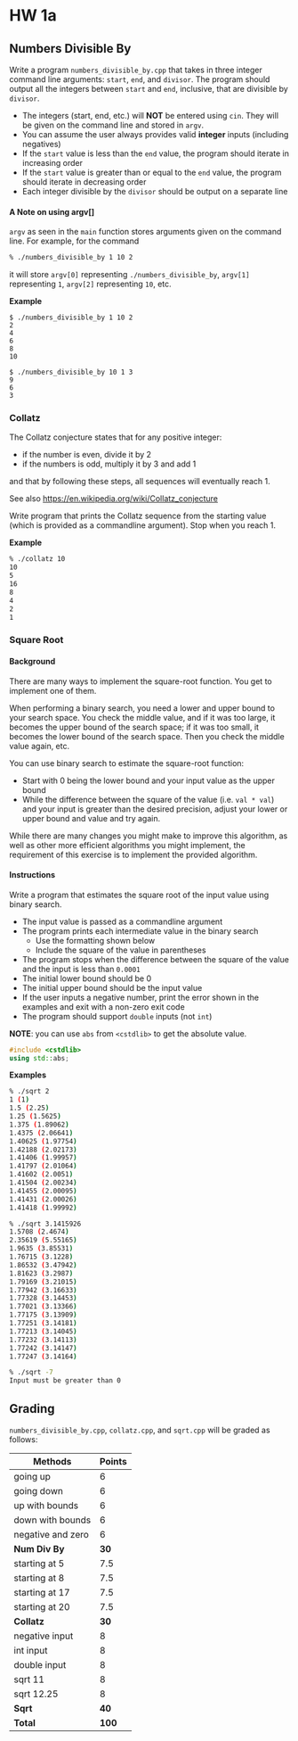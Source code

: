 # HW 1a

## Numbers Divisible By

Write a program `numbers_divisible_by.cpp` that takes in three integer command line arguments: `start`, `end`, and `divisor`. 
The program should output all the integers between `start` and `end`, inclusive, that are divisible by `divisor`.

- The integers (start, end, etc.) will **NOT** be entered using `cin`. They will be given on the command line and stored in `argv`.
- You can assume the user always provides valid **integer** inputs (including negatives)
- If the `start` value is less than the `end` value, the program should iterate in increasing order
- If the `start` value is greater than or equal to the `end` value, the program should iterate in decreasing order
- Each integer divisible by the `divisor` should be output on a separate line

#### A Note on using argv[]
`argv` as seen in the `main` function stores arguments given on the command line. For example, for the command 

```bash
% ./numbers_divisible_by 1 10 2
``` 

it will store `argv[0]` representing `./numbers_divisible_by`, `argv[1]` representing `1`, `argv[2]` representing `10`, etc.

**Example**

```
$ ./numbers_divisible_by 1 10 2
2
4
6
8
10
```

```
$ ./numbers_divisible_by 10 1 3
9
6
3
```

### Collatz

The Collatz conjecture states that for any positive integer:

- if the number is even, divide it by 2
- if the numbers is odd, multiply it by 3 and add 1

and that by following these steps, all sequences will eventually reach 1.

See also <https://en.wikipedia.org/wiki/Collatz_conjecture>

Write program that prints the Collatz sequence from the starting value (which is provided as a commandline argument). Stop when you reach 1. 

**Example**

```bash
% ./collatz 10
10
5
16
8
4
2
1
```

### Square Root

#### Background

There are many ways to implement the square-root function. You get to implement one of them.

When performing a binary search, you need a lower and upper bound to your search space. You check the middle value, and if it was too large, it becomes the upper bound of the search space; if it was too small, it becomes the lower bound of the search space. Then you check the middle value again, etc.

You can use binary search to estimate the square-root function:

- Start with 0 being the lower bound and your input value as the upper bound
- While the difference between the square of the value (i.e. `val * val`) and your input is greater than the desired precision, adjust your lower or upper bound and value and try again.

While there are many changes you might make to improve this algorithm, as well as other more efficient algorithms you might implement, the requirement of this exercise is to implement the provided algorithm.

#### Instructions

Write a program that estimates the square root of the input value using binary search.

- The input value is passed as a commandline argument
- The program prints each intermediate value in the binary search
  - Use the formatting shown below
  - Include the square of the value in parentheses
- The program stops when the difference between the square of the value and the input is less than `0.0001`
- The initial lower bound should be 0
- The initial upper bound should be the input value
- If the user inputs a negative number, print the error shown in the examples and exit with a non-zero exit code
- The program should support `double` inputs (not `int`)

**NOTE**: you can use `abs` from `<cstdlib>` to get the absolute value.

```c++
#include <cstdlib>
using std::abs;
```

**Examples**
```bash
% ./sqrt 2                             
1 (1)
1.5 (2.25)
1.25 (1.5625)
1.375 (1.89062)
1.4375 (2.06641)
1.40625 (1.97754)
1.42188 (2.02173)
1.41406 (1.99957)
1.41797 (2.01064)
1.41602 (2.0051)
1.41504 (2.00234)
1.41455 (2.00095)
1.41431 (2.00026)
1.41418 (1.99992)
```

```bash
% ./sqrt 3.1415926
1.5708 (2.4674)
2.35619 (5.55165)
1.9635 (3.85531)
1.76715 (3.1228)
1.86532 (3.47942)
1.81623 (3.2987)
1.79169 (3.21015)
1.77942 (3.16633)
1.77328 (3.14453)
1.77021 (3.13366)
1.77175 (3.13909)
1.77251 (3.14181)
1.77213 (3.14045)
1.77232 (3.14113)
1.77242 (3.14147)
1.77247 (3.14164)
```

```bash
% ./sqrt -7
Input must be greater than 0
```

## Grading

`numbers_divisible_by.cpp`, `collatz.cpp`, and `sqrt.cpp` will be graded as follows:

| Methods           | Points  |
|-------------------|---------| 
| going up          | 6       |
| going down        | 6       |
| up with bounds    | 6       |
| down with bounds  | 6       |
| negative and zero | 6       |
| **Num Div By**    | **30**  |
| starting at 5     | 7.5     |
| starting at 8     | 7.5     |
| starting at 17    | 7.5     |
| starting at 20    | 7.5     |
| **Collatz**       | **30**  |
| negative input    | 8       |
| int input         | 8       |
| double input      | 8       |
| sqrt 11           | 8       |
| sqrt 12.25        | 8       |
| **Sqrt**          | **40**  |
| **Total**         | **100** |
